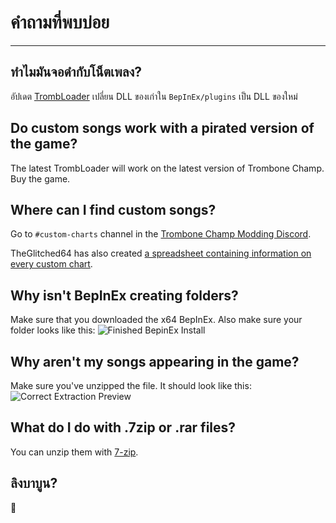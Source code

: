 # คำถามที่พบบ่อย
---

## ทำไมมันจอดำกับโน็ตเพลง?

อัปเดต [TrombLoader](https://github.com/NyxTheShield/TrombLoader/releases/latest) เปลี่ยน DLL ของเก่าใน `BepInEx/plugins` เป็น DLL ของใหม่

## Do custom songs work with a pirated version of the game?

The latest TrombLoader will work on the latest version of Trombone Champ. Buy the game.

## Where can I find custom songs?

Go to `#custom-charts` channel in the [Trombone Champ Modding Discord](https://discord.gg/KVzKRsbetJ).

TheGlitched64 has also created [a spreadsheet containing information on every custom chart](https://docs.google.com/spreadsheets/d/1xpoUnHdSJFqOQEK_637-HCECYtJsgK91oY4dRuDMtik/edit?usp=sharing).

## Why isn't BepInEx creating folders?

Make sure that you downloaded the x64 BepInEx. Also make sure your folder looks like this: ![Finished BepinEx Install](../docs/files/finishedbepinex.png)

## Why aren't my songs appearing in the game?

Make sure you've unzipped the file. It should look like this: ![Correct Extraction Preview](../docs/files/customsongcorrect.png)

## What do I do with .7zip or .rar files?

You can unzip them with [7-zip](https://www.7-zip.org/download.html).

## ลิงบาบูน?

🐒
